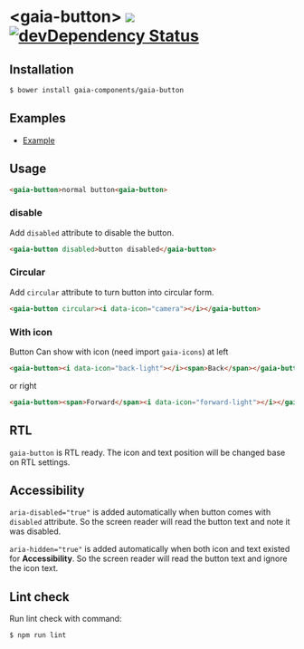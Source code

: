 # &lt;gaia-button&gt; [![](https://travis-ci.org/gaia-components/gaia-button.svg)](https://travis-ci.org/gaia-components/gaia-button) [![devDependency Status](https://david-dm.org/gaia-components/gaia-header/dev-status.svg)](https://david-dm.org/gaia-components/gaia-button#info=devDependencies)

## Installation

```bash
$ bower install gaia-components/gaia-button
```


## Examples

- [Example](http://gaia-components.github.io/gaia-button/)


## Usage

```html
<gaia-button>normal button<gaia-button>
```

### disable

Add `disabled` attribute to disable the button.

```html
<gaia-button disabled>button disabled</gaia-button>
```

### Circular

Add `circular` attribute to turn button into circular form.

```html
<gaia-button circular><i data-icon="camera"></i></gaia-button>
```

### With icon

Button Can show with icon (need import `gaia-icons`) at left

```html
<gaia-button><i data-icon="back-light"></i><span>Back</span></gaia-button>
```

or right

```html
<gaia-button><span>Forward</span><i data-icon="forward-light"></i></gaia-button>
```


## RTL

`gaia-button` is RTL ready. The icon and text position will be changed base on RTL settings.


## Accessibility

`aria-disabled="true"` is added automatically when button comes with `disabled` attribute. So the screen reader will read the button text and note it was disabled.

`aria-hidden="true"` is added automatically when both icon and text existed for **Accessibility**. So the screen reader will read the button text and ignore the icon text.


## Lint check

Run lint check with command:

`$ npm run lint`

